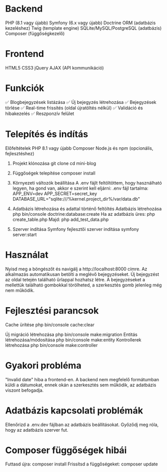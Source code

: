# Backend
PHP (8.1 vagy újabb)
Symfony (6.x vagy újabb)
Doctrine ORM (adatbázis kezeléshez)
Twig (template engine)
SQLite/MySQL/PostgreSQL (adatbázis)
Composer (függőségkezelő)

# Frontend
HTML5
CSS3
jQuery
AJAX (API kommunikáció)

# Funkciók
✅ Blogbejegyzések listázása
✅ Új bejegyzés létrehozása
✅ Bejegyzések törlése
✅ Real-time frissítés (oldal újratöltés nélkül)
✅ Validáció és hibakezelés
✅ Reszponzív felület

# Telepítés és indítás
Előfeltételek
PHP 8.1 vagy újabb
Composer
Node.js és npm (opcionális, fejlesztéshez)

1. Projekt klónozása
git clone <repository-url>
cd mini-blog

2. Függőségek telepítése
composer install

3. Környezeti változók beállítása
A .env fájlt feltöltöttem, hogy használható legyen, ha gond van, akkor e szerint kell eljárni:
.env fájl tartalma:
APP_ENV=dev
APP_SECRET=secret_key
DATABASE_URL="sqlite:///%kernel.project_dir%/var/data.db"

4. Adatbázis létrehozása és adattal történő feltöltés
Adatbázis létrehozása
php bin/console doctrine:database:create
Ha az adatbázis üres:
php create_table.php
Majd:
php add_test_data.php

5. Szerver indítása
Symfony fejlesztői szerver indítása
symfony server:start

# Használat
Nyisd meg a böngészőt és navigálj a http://localhost:8000 címre.
Az alkalmazás automatikusan betölti a meglévő bejegyzéseket.
Új bejegyzést az oldal tetején található űrlappal hozhatsz létre.
A bejegyzéseket a mellettük található gombokkal törölheted, a szerkesztés gomb jelenleg még nem működik.

# Fejlesztési parancsok
Cache ürítése
php bin/console cache:clear

Új migráció létrehozása
php bin/console make:migration
Entitás létrehozása/módosítása
php bin/console make:entity
Kontrollerek létrehozása
php bin/console make:controller

# Gyakori probléma
"Invalid date" hiba a frontend-en.
A backend nem megfelelő formátumban küldi a dátumokat, ennek okán a szerkesztés sem működik, az adatbázis viszont befogadja. 

# Adatbázis kapcsolati problémák
Ellenőrizd a .env.dev fájlban az adatbázis beállításokat.
Győződj meg róla, hogy az adatbázis szerver fut.

# Composer függőségek hibái
Futtasd újra: composer install
Frissítsd a függőségeket: composer update